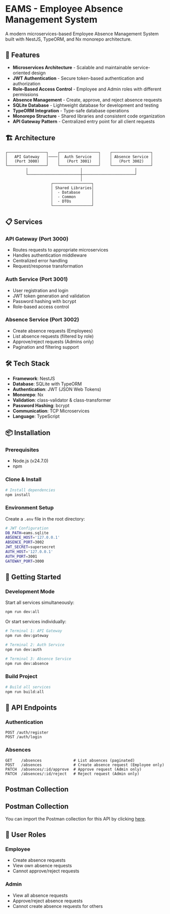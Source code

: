 # EAMS - Employee Absence Management System

A modern microservices-based Employee Absence Management System built with NestJS, TypeORM, and Nx monorepo architecture.

## 🚀 Features

- **Microservices Architecture** - Scalable and maintainable service-oriented design
- **JWT Authentication** - Secure token-based authentication and authorization
- **Role-Based Access Control** - Employee and Admin roles with different permissions
- **Absence Management** - Create, approve, and reject absence requests
- **SQLite Database** - Lightweight database for development and testing
- **TypeORM Integration** - Type-safe database operations
- **Monorepo Structure** - Shared libraries and consistent code organization
- **API Gateway Pattern** - Centralized entry point for all client requests

## 🏗️ Architecture

```
┌─────────────────┐    ┌─────────────────┐    ┌─────────────────┐
│   API Gateway   │────│  Auth Service   │    │ Absence Service │
│   (Port 3000)   │    │   (Port 3001)   │    │   (Port 3002)   │
└─────────────────┘    └─────────────────┘    └─────────────────┘
         │                       │                       │
         └───────────────────────┼───────────────────────┘
                                 │
                    ┌─────────────────┐
                    │ Shared Libraries│
                    │  - Database     │
                    │  - Common       │
                    │  - DTOs         │
                    └─────────────────┘
```

## 📋 Services

### API Gateway (Port 3000)

- Routes requests to appropriate microservices
- Handles authentication middleware
- Centralized error handling
- Request/response transformation

### Auth Service (Port 3001)

- User registration and login
- JWT token generation and validation
- Password hashing with bcrypt
- Role-based access control

### Absence Service (Port 3002)

- Create absence requests (Employees)
- List absence requests (filtered by role)
- Approve/reject requests (Admins only)
- Pagination and filtering support

## 🛠️ Tech Stack

- **Framework**: NestJS
- **Database**: SQLite with TypeORM
- **Authentication**: JWT (JSON Web Tokens)
- **Monorepo**: Nx
- **Validation**: class-validator & class-transformer
- **Password Hashing**: bcrypt
- **Communication**: TCP Microservices
- **Language**: TypeScript

## 📦 Installation

### Prerequisites

- Node.js (v24.7.0)
- npm

### Clone & Install

```bash
# Install dependencies
npm install
```

### Environment Setup

Create a `.env` file in the root directory:

```bash
# JWT Configuration
DB_PATH=eams.sqlite
ABSENCE_HOST='127.0.0.1'
ABSENCE_PORT=3002
JWT_SECRET=supersecret
AUTH_HOST='127.0.0.1'
AUTH_PORT=3001
GATEWAY_PORT=3000
```

## 🚀 Getting Started

### Development Mode

Start all services simultaneously:

```bash
npm run dev:all
```

Or start services individually:

```bash
# Terminal 1: API Gateway
npm run dev:gateway

# Terminal 2: Auth Service
npm run dev:auth

# Terminal 3: Absence Service
npm run dev:absence
```

### Build Project

```bash
# Build all services
npm run build:all

```

## 📡 API Endpoints

### Authentication

```http
POST /auth/register
POST /auth/login
```

### Absences

```http
GET    /absences              # List absences (paginated)
POST   /absences              # Create absence request (Employee only)
PATCH  /absences/:id/approve  # Approve request (Admin only)
PATCH  /absences/:id/reject   # Reject request (Admin only)
```

## Postman Collection

## Postman Collection

You can import the Postman collection for this API by clicking [here](./postman/eams.postman_collection.json).

## 🔐 User Roles

### Employee

- Create absence requests
- View own absence requests
- Cannot approve/reject requests

### Admin

- View all absence requests
- Approve/reject absence requests
- Cannot create absence requests for others

